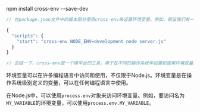 npm install cross-env --save-dev

```js
// 在package.json文件中的脚本部分使用cross-env来设置环境变量。例如，假设我们有一个脚本需要使用一个名为NODE_ENV的环境变量

{
  "scripts": {
    "start": "cross-env NODE_ENV=development node server.js"
  }
}

// 总结一下，cross-env是一个跨平台的工具，用于在不同的操作系统中设置和使用环境变量。它可以帮助我们在不同的环境中运行代码，并使用相同的命令来设置环境变量
```

环境变量可以在许多编程语言中访问和使用，不仅限于Node.js。环境变量是在操作系统级别定义的变量，可以在任何编程语言中使用。

在Node.js中，可以使用`process.env`对象来访问环境变量。例如，要访问名为`MY_VARIABLE`的环境变量，可以使用`process.env.MY_VARIABLE`。